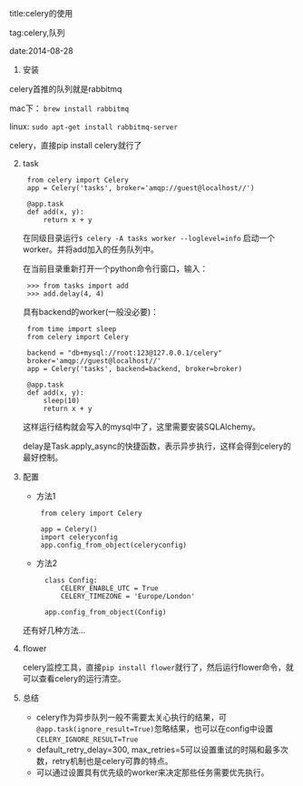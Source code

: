 title:celery的使用

tag:celery,队列

date:2014-08-28

1. 安装

  celery首推的队列就是rabbitmq
  
  mac下：
   `brew install rabbitmq`
   
  linux:
  `sudo apt-get install rabbitmq-server`
  
  celery，直接pip install celery就行了
  
2. task

        from celery import Celery
        app = Celery('tasks', broker='amqp://guest@localhost//')
  
        @app.task
        def add(x, y):
            return x + y
            
   在同级目录运行`$ celery -A tasks worker --loglevel=info` 启动一个worker。并将add加入的任务队列中。
      
   在当前目录重新打开一个python命令行窗口，输入：   
   
        >>> from tasks import add
        >>> add.delay(4, 4)
        
   具有backend的worker(一般没必要)：
   
        from time import sleep
        from celery import Celery
  
        backend = "db+mysql://root:123@127.0.0.1/celery"
        broker='amqp://guest@localhost//'
        app = Celery('tasks', backend=backend, broker=broker)
 
        @app.task
        def add(x, y):
            sleep(10)
            return x + y

   这样运行结构就会写入的mysql中了，这里需要安装SQLAlchemy。
 
   delay是Task.apply_async的快捷函数，表示异步执行，这样会得到celery的最好控制。
   
3. 配置   
     * 方法1  
  
            from celery import Celery

            app = Celery()
            import celeryconfig
            app.config_from_object(celeryconfig)
    
    * 方法2
    
            class Config:
                CELERY_ENABLE_UTC = True
                CELERY_TIMEZONE = 'Europe/London'

            app.config_from_object(Config)
            
    还有好几种方法...

4. flower
   
   celery监控工具，直接`pip install flower`就行了，然后运行flower命令，就可以查看celery的运行清空。
   
5. 总结

      * celery作为异步队列一般不需要太关心执行的结果，可`@app.task(ignore_result=True)`忽略结果，也可以在config中设置`CELERY_IGNORE_RESULT=True`
     * default_retry_delay=300, max_retries=5可以设置重试的时隔和最多次数，retry机制也是celery可靠的特点。
     * 可以通过设置具有优先级的worker来决定那些任务需要优先执行。  
